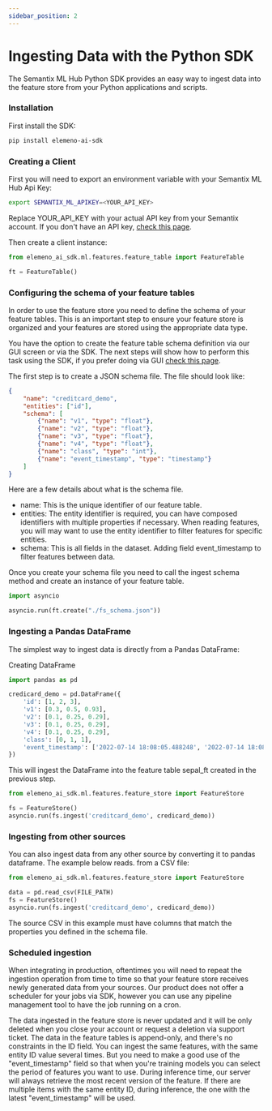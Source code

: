 ```yaml
---
sidebar_position: 2
---
```

# Ingesting Data with the Python SDK

The Semantix ML Hub Python SDK provides an easy way to ingest data into the feature store from your Python applications and scripts.

### Installation
First install the SDK:
```bash
pip install elemeno-ai-sdk
```

### Creating a Client
First you will need to export an environment variable with your Semantix ML Hub Api Key:
```bash
export SEMANTIX_ML_APIKEY=<YOUR_API_KEY>
```
Replace YOUR_API_KEY with your actual API key from your Semantix account. If you don't have an API key, [check this page](/).

Then create a client instance:
```python
from elemeno_ai_sdk.ml.features.feature_table import FeatureTable

ft = FeatureTable()
```

### Configuring the schema of your feature tables
In order to use the feature store you need to define the schema of your feature tables. This is an important step to ensure your feature store is organized and your features are stored using the appropriate data type.

You have the option to create the feature table schema definition via our GUI screen or via the SDK. The next steps will show how to perform this task using the SDK, if you prefer doing via GUI [check this page](/docs/feature-store/creating-a-feature-table).

The first step is to create a JSON schema file. The file should look like:
```json
{  
    "name": "creditcard_demo",  
    "entities": ["id"],  
    "schema": [  
        {"name": "v1", "type": "float"},  
        {"name": "v2", "type": "float"},
        {"name": "v3", "type": "float"},
        {"name": "v4", "type": "float"},
        {"name": "class", "type": "int"},
        {"name": "event_timestamp", "type": "timestamp"}
    ]
}
```
Here are a few details about what is the schema file.
- name: This is the unique identifier of our feature table.
- entities: The entity identifier is required, you can have composed identifiers with multiple properties if necessary. When reading features, you will may want to use the entity identifier to filter features for specific entities.
- schema: This is all fields in the dataset. Adding field event_timestamp to filter features between data.

Once you create your schema file you need to call the ingest schema method and create an instance of your feature table.

```python
import asyncio

asyncio.run(ft.create("./fs_schema.json"))
```

### Ingesting a Pandas DataFrame
The simplest way to ingest data is directly from a Pandas DataFrame:

Creating DataFrame
```python
import pandas as pd

credicard_demo = pd.DataFrame({
    'id': [1, 2, 3],
    'v1': [0.3, 0.5, 0.93],
    'v2': [0.1, 0.25, 0.29],
    'v3': [0.1, 0.25, 0.29],
    'v4': [0.1, 0.25, 0.29],
    'class': [0, 1, 1],
    'event_timestamp': ['2022-07-14 18:08:05.488248', '2022-07-14 18:08:06.581331', '2022-07-15 11:20:03.900023']
})
```

This will ingest the DataFrame into the feature table sepal_ft created in the previous step.
```python
from elemeno_ai_sdk.ml.features.feature_store import FeatureStore

fs = FeatureStore()
asyncio.run(fs.ingest('creditcard_demo', credicard_demo))
```

### Ingesting from other sources
You can also ingest data from any other source by converting it to pandas dataframe. The example below reads. from a CSV file:

```python
from elemeno_ai_sdk.ml.features.feature_store import FeatureStore

data = pd.read_csv(FILE_PATH)
fs = FeatureStore()
asyncio.run(fs.ingest('creditcard_demo', credicard_demo))
```
The source CSV in this example must have columns that match the properties you defined in the schema file.

### Scheduled ingestion
When integrating in production, oftentimes you will need to repeat the ingestion operation from time to time so that your feature store receives newly generated data from your sources. Our product does not offer a scheduler for your jobs via SDK, however you can use any pipeline management tool to have the job running on a cron.

The data ingested in the feature store is never updated and it will be only deleted when you close your account or request a deletion via support ticket. The data in the feature tables is append-only, and there's no constraints in the ID field. You can ingest the same features, with the same entity ID value several times. But you need to make a good use of the "event_timestamp" field so that when you're training models you can select the period of features you want to use. During inference time, our server will always retrieve the most recent version of the feature. If there are multiple items with the same entity ID, during inference, the one with the latest "event_timestamp" will be used.